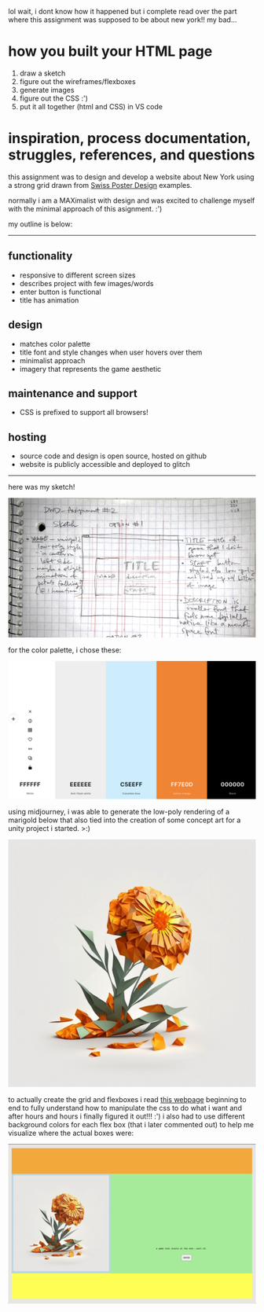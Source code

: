 lol wait, i dont know how it happened but i complete read over the part where this assignment was supposed to be about new york!! my bad...

# how you built your HTML page # 
1. draw a sketch
2. figure out the wireframes/flexboxes
3. generate images
4. figure out the CSS :') 
5. put it all together (html and CSS) in VS code 

# inspiration, process documentation, struggles, references, and questions #

this assignment was to design and develop a website about New York using a strong grid drawn from [Swiss Poster Design](https://duckduckgo.com/?q=swiss+poster+design&t=ffab&iax=images&ia=images) examples. 

normally i am a MAXimalist with design and was excited to challenge myself with the minimal approach of this asignment. :')

my outline is below:

--- 

## functionality ##
- responsive to different screen sizes
- describes project with few images/words 
- enter button is functional
- title has animation

## design ##
- matches color palette 
- title font and style changes when user hovers over them 
- minimalist approach 
- imagery that represents the game aesthetic

## maintenance and support ## 
- CSS is prefixed to support all browsers!

## hosting ##
- source code and design is open source, hosted on github
- website is publicly accessible and deployed to glitch

---

here was my sketch! 

![a sketch of my website drawn on a grid notebook pag](design/sketch.jpg)

for the color palette, i chose these:

![screenshot of color palette that includes: white, grey, light blue, orange, and black](design/colors.png)

using midjourney, i was able to generate the low-poly rendering of a marigold below that also tied into the creation of some concept art for a unity project i started. >:)

![low-poly rendering of a marigold](low_poly_marigold.png)

to actually create the grid and flexboxes i read [this webpage](https://css-tricks.com/snippets/css/a-guide-to-flexbox/#aa-prefixing-flexbox) beginning to end to fully understand how to manipulate the css to do what i want and after hours and hours i finally figured it out!!! :') i also had to use different background colors for each flex box (that i later commented out) to help me visualize where the actual boxes were:

![screenshot of flexboxes](design/sos.png)
